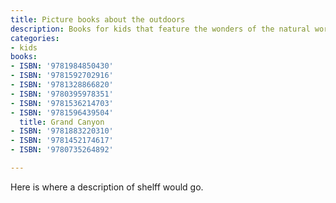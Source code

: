 ```yaml
---
title: Picture books about the outdoors
description: Books for kids that feature the wonders of the natural world.
categories:
- kids
books:
- ISBN: '9781984850430'
- ISBN: '9781592702916'
- ISBN: '9781328866820'
- ISBN: '9780395978351'
- ISBN: '9781536214703'
- ISBN: '9781596439504'
  title: Grand Canyon
- ISBN: '9781883220310'
- ISBN: '9781452174617'
- ISBN: '9780735264892'

---
```

Here is where a description of shelff would go.
